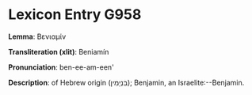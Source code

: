 # Lexicon Entry G958

**Lemma**: Βενιαμίν

**Transliteration (xlit)**: Beniamín

**Pronunciation**: ben-ee-am-een'

**Description**:
of Hebrew origin (בִּנְיָמִין); Benjamin, an Israelite:--Benjamin.

